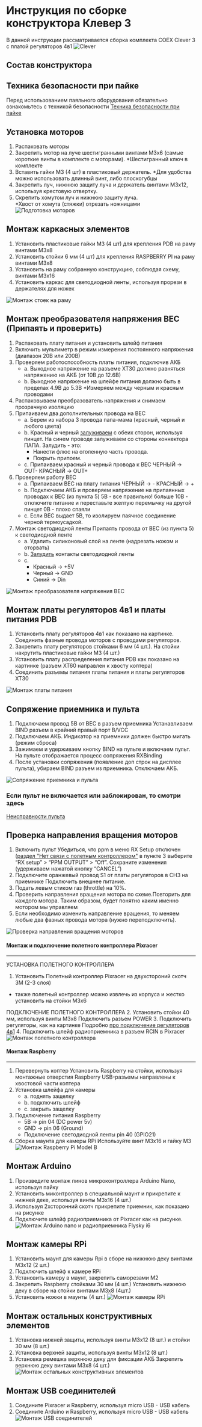 Инструкция по сборке конструктора Клевер 3
==========================================
В данной инструкции рассматривается сборка комплекта COEX Clever 3 с платой регуляторов 4в1
![Clever](assets/clever3_main.JPG)

Состав конструктора
-------------------

Техника безопасности при пайке
-------------------
Перед использованием паяльного оборудования обязательно ознакомьтесь с техникой безопасности
[Техника безопасности при пайке](tb.md)

Установка моторов
-------------------
1. Распаковать моторы
2. Закрепить мотор на луче шестигранными винтами М3х6 (самые короткие винты в комплекте с моторами). 
*Шестигранный ключ в комплекте
3. Вставить  гайки М3 (4 шт) в пластиковый держатель.
*Для удобства можно использовать длинный винт, либо плоскогубцы
4. Закрепить луч, нижнюю защиту луча и держатель винтами М3х12, используя крестовую отвертку.
5. Скрепить хомутом луч и нижнюю защиту луча.   
*Хвост от хомута (стяжки) отрезать ножницами
![Подготовка моторов](assets/cl3_prepareMotors.JPG)

Монтаж каркасных элементов
-------------------
1. Установить пластиковые гайки М3 (4 шт) для крепления PDB на раму винтами М3х8
2. Установить стойки 6 мм (4 шт) для крепления RASPBERRY PI на раму винтами М3х8
3. Установить на раму собранную конструкцию, соблюдая схему, винтами М3х16
4. Установить каркас для светодиодной ленты, используя прорези в держателях для ножек

![Монтаж стоек на раму](assets/cl3_mountElements.JPG)

Монтаж преобразователя напряжения BEC (Припаять и проверить)
-------------------
1. Распаковать плату питания и установить шлейф питания
2. Включить мультиметр в режим измерения постоянного напряжения (диапазон 20В или 200В)
3. Проверяем работоспособность платы питания, подключив АКБ
   * a. Выходное напряжение на разъеме XT30 должно равняться напряжению на АКБ (от 10В до 12.6В)
   * b. Выходное напряжение на шлейфе питания должно быть в пределах 4.9В до 5.3В 
   *Измеряем между черным и красным проводами
4. Распаковываем преобразователь напряжения и снимаем прозрачную изоляцию
5. Припаиваем два дополнительных провода на BEC
   * a. Берем из набора 3 провода папа-мама (красный, черный и любого цвета)
   * b. Красный и черный [залуживаем](zap.md) с обеих сторон, используя пинцет. На синем проводе залуживаем со стороны коннектора ПАПА.
     Залудить - это:
     * Нанести флюс на оголенную часть провода.
     * Покрыть припоем.
   * c. Припаиваем красный и черный провода к BEC
       ЧЕРНЫЙ -> OUT-
       КРАСНЫЙ -> OUT+       
6. Проверяем работу BEC
   * a. Припаиваем BEC на плату питания
       ЧЕРНЫЙ -> -
       КРАСНЫЙ -> +  
   * b. Подключаем АКБ и проверяем напряжение на припаянных проводах к BEC (из пункта 5)
      5В - все правильно!
      больше 10В - отключите питание и переставьте желтую перемычку на другой пинцет
      0В - плохо спаяли
   * с. Если BEC выдает 5В, то изолируем паячное соединение черной термоусадкой.
7. Монтаж светодиодной ленты
Припаять провода от BEC (из пункта 5) к светодиодной ленте
   * a. Удалить силиконовый слой на ленте (надрезать ножом и оторвать)
   * b. [Залудить](zap.md) контакты светодиодной ленты
   * c. 
     * Красный -> +5V
     * Черный ->  GND
     * Синий -> Din

![Монтаж преобразователя напряжения BEC ](assets/cl3_mountBEC.JPG)    
    
Монтаж платы регуляторов 4в1 и платы питания PDB
------------------- 
1. Установить плату регуляторов 4в1 как показано на картинке.
Соединить фазные провода моторов с проводами регуляторов.
2. Закрепить плату регуляторов стойками 6 мм (4 шт.).
На стойки накрутить пластиковые гайки М3 (4 шт.)
3. Установить плату распределения питания PDB как показано на картинке 
(разъем XT60 направлен к хвосту коптера) 
4. Соединить разъемы питания платы питания и платы регуляторов XT30  
    
 ![Монтаж платы питания](assets/cl3_mountESC.JPG)
  
Сопряжение приемника и пульта
 -------------------------------
1. Подключаем провод 5В от BEC в разъем приемника
Устанавливаем BIND разъем в крайний правый порт B/VCC
2. Подключаем АКБ. Индикатор на приемники должен быстро мигать (режим сброса)
3. Зажимаем и удерживаем кнопку BIND на пульте и включаем пульт.
На пульте отображается процесс сопряжения RXBinding
4. После установки сопряжения (появление доп строк на дисплее пульта),
   убираем BIND разъем из приемника.
   Отключаем АКБ.

![Сопряжение приемника и пульта](assets/cl3_bindFlysky.JPG)

### Если пульт не включается или заблокирован, то смотри здесь
[Неисправности пульта](radioerrors1.md)    
 

Проверка направления вращения моторов
 ------------------------------- 
1. Включить пульт
Убедиться, что ppm в меню RX Setup отключен ([раздел "Нет связи с полетным контроллером"](radioerrors1.md)
в пункте 3 выберите “RX setup” > “PPM OUTPUT” > “Off”. 
Сохраните изменения (удерживаем нажатой кнопку “CANCEL”)
2. Подключите оранжевый провод S1 от платы регуляторов в CH3 на приемнике
Подключить внешнее питание.
3. Подать левым стиком газ (throttle) на 10%.
4. Проверить направления вращения мотора по схеме.Повторить для каждого мотора. Таким образом, будет понятно каким именно мотором мы управляем
5. Если необходимо изменить направление вращения, то меняем любые два фазных провода мотора (нужно переподключить).

![Проверка направления вращения моторов](assets/cl3_testMotorsFlysky.JPG)

  
#### Монтаж и подключение полетного контроллера Pixracer
----------------------------
УСТАНОВКА ПОЛЕТНОГО КОНТРОЛЛЕРА
1. Установить Полетный контроллер Pixracer на двухстороний скотч 3М (2-3 слоя)
* также полетный контроллер можно извлечь из корпуса и жестко установить на стойки М3х6

ПОДКЛЮЧЕНИЕ ПОЛЕТНОГО КОНТРОЛЛЕРА
2. Установить стойки 40 мм, используя винты М3х8
Подключить разъем POWER 
3. Подключить регуляторы, как на картинке 
Подробно [про подключение регуляторов 4в1](cl3_connectESC4in1.md)
4. Подключить шлейф радиоприемника в разъем RCIN в Pixracer
![Монтаж полетного контроллера](assets/cl3_mountPixracer.JPG)

#### Монтаж Raspberry
--------------------
1. Перевернуть коптер
Установить Raspberry на стойки, используя монтажные отверстия Raspberry
USB-разъемы направлены к хвостовой части коптера
2. Установка шлейфа для камеры
    * a. поднять защелку
    * b. подключить шлейф
    * c. закрыть защелку
3. Подключение питания Raspberry 
    * 5В -> pin 04 (DC power 5v)
    * GND -> pin 06 (Ground)
    * Подключение светодиодной ленты pin 40 (GPIO21)
4. Сборка маунта для камеры RPi
Используйте винт М3х16 и гайку М3
![Монтаж Raspberry Pi Model B](assets/cl3_mountRaspberryPi.JPG)

Монтаж Arduino
--------------------
1. Произведите монтаж пинов микроконтроллера Arduino Nano, используя пайку
2. Установить миконтроллер в специальной маунт и прикрепите к нижней деке, используя винты М3х16 (4 шт.)
3. Используя 2хсторонний скотч прикрепите приемник, как показано на рисунке
4. Подключите шлейф радиоприемника от Pixracer как на рисунке.
![Монтаж Arduino nano и радиоприемника Flysky i6](assets/cl3_mountArduinoandFlysky.JPG)

Монтаж камеры RPi
---------------------
1. Установить маунт для камеры Rpi в сборе на нижнюю деку винтами М3х12 (2 шт.)
2. Подключить шлейф к камере RPi
3. Установить камеру в маунт, закрепить саморезами М2
4. Закрепить Raspberry стойками 30 мм (4 шт.)
Установить нижнюю деку в сборе на стойки винтами М3х8 (4шт.)
5. Установить ножки в маунты (4 шт.)
![Монтаж камеры RPi](assets/cl3_mountRpiCamera.JPG)


Монтаж остальных конструктивных элементов
---------------------
1. Установка нижней защиты, используя винты М3х12 (8 шт.) и стойки 30 мм (8 шт.)
2. Установка верхней защиты, используя винты М3х12 (8 шт.)
3. Установка ремешка верхнюю деку для фиксации АКБ
Закрепить верхнюю деку винтами М3х8 (4 шт.)
![Монтаж остальных конструктивных элементов](assets/cl3_mountOtherElements.JPG)

Монтаж USB соединителей
--------------------
1. Соедините Pixracer и Raspberry, используя micro USB - USB кабель
2. Соедините Arduino и Raspberry, используя micro USB - USB кабель
![Монтаж USB соединителей](assets/cl3_mountUSBconnectors.JPG)
